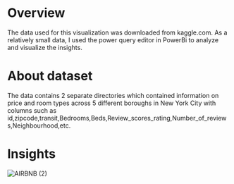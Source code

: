 # Overview
The data used for this visualization was downloaded from kaggle.com. 
As a relatively small data, I used the power query editor in PowerBi to analyze and visualize the insights. 

# About dataset
The data contains 2 separate directories which contained information on price and room types across 5 different boroughs in New York City with columns such as id,zipcode,transit,Bedrooms,Beds,Review_scores_rating,Number_of_reviews,Neighbourhood,etc.

# Insights
![AIRBNB (2)](https://user-images.githubusercontent.com/116006674/226627705-d9caaee9-8a56-4e83-aae0-74c800ced4a6.png)

